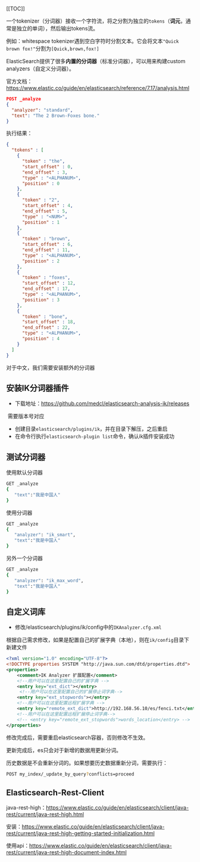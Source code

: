 [[TOC]]

一个tokenizer（分词器）接收一个字符流，将之分割为独立的`tokens`（**词元**，通常是独立的单词），然后输出tokens流。

例如：whitespace tokenizer遇到空白字符时分割文本。它会将文本`"Quick brown fox!"`分割为`[Quick,brown,fox!]`

ElasticSearch提供了很多**内置的分词器**（标准分词器），可以用来构建custom analyzers（自定义分词器）。

官方文档：https://www.elastic.co/guide/en/elasticsearch/reference/7.17/analysis.html



```json
POST _analyze
{
  "analyzer": "standard",
  "text": "The 2 Brown-Foxes bone."
}
```

执行结果：

```json
{
  "tokens" : [
    {
      "token" : "the",
      "start_offset" : 0,
      "end_offset" : 3,
      "type" : "<ALPHANUM>",
      "position" : 0
    },
    {
      "token" : "2",
      "start_offset" : 4,
      "end_offset" : 5,
      "type" : "<NUM>",
      "position" : 1
    },
    {
      "token" : "brown",
      "start_offset" : 6,
      "end_offset" : 11,
      "type" : "<ALPHANUM>",
      "position" : 2
    },
    {
      "token" : "foxes",
      "start_offset" : 12,
      "end_offset" : 17,
      "type" : "<ALPHANUM>",
      "position" : 3
    },
    {
      "token" : "bone",
      "start_offset" : 18,
      "end_offset" : 22,
      "type" : "<ALPHANUM>",
      "position" : 4
    }
  ]
}
```

对于中文，我们需要安装额外的分词器

## 安装IK分词器插件

- 下载地址：https://github.com/medcl/elasticsearch-analysis-ik/releases

​	需要版本号对应

- 创建目录`elasticsearch/plugins/ik`，并在目录下解压，之后重启
- 在命令行执行`elasticsearch-plugin list`命令，确认ik插件安装成功

## 测试分词器

使用默认分词器

```sh
GET _analyze
{
   "text":"我是中国人"
}
```

使用分词器

```sh
GET _analyze
{
   "analyzer": "ik_smart", 
   "text":"我是中国人"
}
```

另外一个分词器

```sh
GET _analyze
{
   "analyzer": "ik_max_word", 
   "text":"我是中国人"
}
```

## 自定义词库

- 修改/elasticsearch/plugins/ik/config中的`IKAnalyzer.cfg.xml`

根据自己需求修改，如果是配置自己的扩展字典（本地），则在`ik/config`目录下新建文件

```xml
<?xml version="1.0" encoding="UTF-8"?>
<!DOCTYPE properties SYSTEM "http://java.sun.com/dtd/properties.dtd">
<properties>
	<comment>IK Analyzer 扩展配置</comment>
	<!--用户可以在这里配置自己的扩展字典 -->
	<entry key="ext_dict"></entry>
	 <!--用户可以在这里配置自己的扩展停止词字典-->
	<entry key="ext_stopwords"></entry>
	<!--用户可以在这里配置远程扩展字典 -->
	<entry key="remote_ext_dict">http://192.168.56.10/es/fenci.txt</entry> 
	<!--用户可以在这里配置远程扩展停止词字典-->
	<!-- <entry key="remote_ext_stopwords">words_location</entry> -->
</properties>
```

修改完成后，需要重启elasticsearch容器，否则修改不生效。

更新完成后，es只会对于新增的数据用更新分词。

历史数据是不会重新分词的。如果想要历史数据重新分词，需要执行：

```sh
POST my_index/_update_by_query?conflicts=proceed
```

## Elasticsearch-Rest-Client

java-rest-high：https://www.elastic.co/guide/en/elasticsearch/client/java-rest/current/java-rest-high.html



安装：https://www.elastic.co/guide/en/elasticsearch/client/java-rest/current/java-rest-high-getting-started-initialization.html



使用api：https://www.elastic.co/guide/en/elasticsearch/client/java-rest/current/java-rest-high-document-index.html

